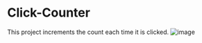 # Click-Counter
This project increments the count each time it is clicked.
![image](https://github.com/user-attachments/assets/74c7a0ec-26f1-4fed-837d-27ca32efe60f)
